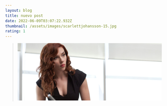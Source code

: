 ```yaml
---
layout: blog
title: nuevo post
date: 2022-06-09T03:07:22.932Z
thumbnail: /assets/images/scarlettjohansson-15.jpg
rating: 1
---
```

> ![dsfasdf](/assets/images/scarlettjohansson-15.jpg "nuevo titulo del post")